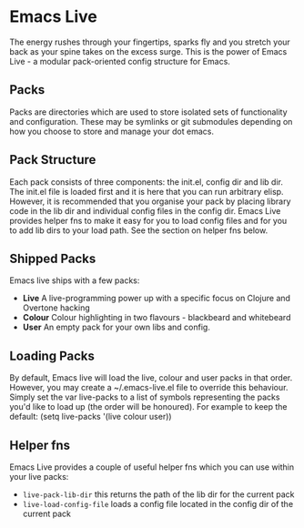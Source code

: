 Emacs Live
==========

The energy rushes through your fingertips, sparks fly and you
stretch your back as your spine takes on the excess surge. This is
the power of Emacs Live - a modular pack-oriented config structure
for Emacs.

Packs
-----

Packs are directories which are used to store isolated sets of
functionality and configuration. These may be symlinks or git
submodules depending on how you choose to store and manage your dot
emacs.

Pack Structure
--------------

Each pack consists of three components: the init.el, config dir and
lib dir. The init.el file is loaded first and it is here that you
can run arbitrary elisp. However, it is recommended that you
organise your pack by placing library code in the lib dir and
individual config files in the config dir. Emacs Live provides
helper fns to make it easy for you to load config files and for you
to add lib dirs to your load path. See the section on helper fns
below.

Shipped Packs
-------------

Emacs live ships with a few packs:
* **Live** A live-programming power up with a specific focus on Clojure and Overtone hacking
* **Colour** Colour highlighting in two flavours - blackbeard and whitebeard
* **User** An empty pack for your own libs and config.

Loading Packs
-------------

By default, Emacs live will load the live, colour and user packs in
that order. However, you may create a ~/.emacs-live.el file to
override this behaviour. Simply set the var live-packs to a list of
symbols representing the packs you'd like to load up (the order
will be honoured). For example to keep the default:
(setq live-packs '(live colour user))

Helper fns
----------

Emacs Live provides a couple of useful helper fns which you can use
within your live packs:

* `live-pack-lib-dir` this returns the path of the lib dir for the current pack
* `live-load-config-file` loads a config file located in the config dir of the current pack
